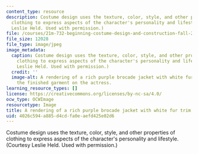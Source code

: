 ```yaml
---
content_type: resource
description: Costume design uses the texture, color, style, and other properties of
  clothing to express aspects of the character's personality and lifestyle. (Courtesy
  Leslie Held. Used with permission.)
file: /courses/21m-732-beginning-costume-design-and-construction-fall-2008/4026c594a885d4cdfa0eaefd425e02d6_21m-732f08-th.jpg
file_size: 12028
file_type: image/jpeg
image_metadata:
  caption: Costume design uses the texture, color, style, and other properties of
    clothing to express aspects of the character's personality and lifestyle. (Courtesy
    Leslie Held. Used with permission.)
  credit: ''
  image-alt: A rendering of a rich purple brocade jacket with white fur trim, and
    the finished garment on the actress.
learning_resource_types: []
license: https://creativecommons.org/licenses/by-nc-sa/4.0/
ocw_type: OCWImage
resourcetype: Image
title: A rendering of a rich purple brocade jacket with white fur trim
uid: 4026c594-a885-d4cd-fa0e-aefd425e02d6
---
```

Costume design uses the texture, color, style, and other properties of clothing to express aspects of the character's personality and lifestyle. (Courtesy Leslie Held. Used with permission.)